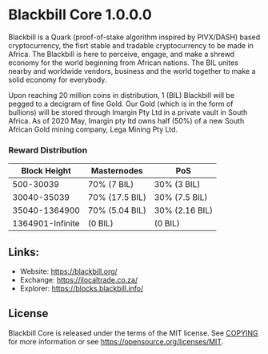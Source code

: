 Blackbill Core 1.0.0.0
=================================================

Blackbill is a Quark (proof-of-stake algorithm inspired by PIVX/DASH) based cryptocurrency, the fisrt stable and tradable cryptocurrency to be made in Africa. The Blackbill is here to perceive, engage, and make a shrewd economy for the world beginning from African nations. The BIL unites nearby and worldwide vendors, business and the world together to make a solid economy for everybody. 

Upon reaching 20 million coins in distribution, 1 (BIL) Blackbill will be pegged to a decigram of fine Gold. Our Gold (which is in the form of bullions) will be stored through Imargin Pty Ltd in a private vault in South Africa. As of 2020 May, Imargin pty ltd owns half (50%) of a new South African Gold mining company, Lega Mining Pty Ltd. 


### Reward Distribution

| **Block Height** | **Masternodes**  | **PoS**          |
|------------------|------------------|------------------|
| 500-30039        | 70% (7 BIL)      | 30% (3 BIL)       | 
| 30040-35039      | 70% (17.5 BIL)   | 30% (7.5 BIL)      |
| 35040-1364900    | 70% (5.04 BIL)    | 30% (2.16 BIL)   | 
| 1364901-Infinite  |     (0 BIL)      |     (0 BIL)       | 


## Links:

- Website: https://blackbill.org/
- Exchange: https://ilocaltrade.co.za/
- Explorer: https://blocks.blackbill.info/

License
-------

Blackbill Core is released under the terms of the MIT license. See [COPYING](COPYING) for more
information or see https://opensource.org/licenses/MIT.
